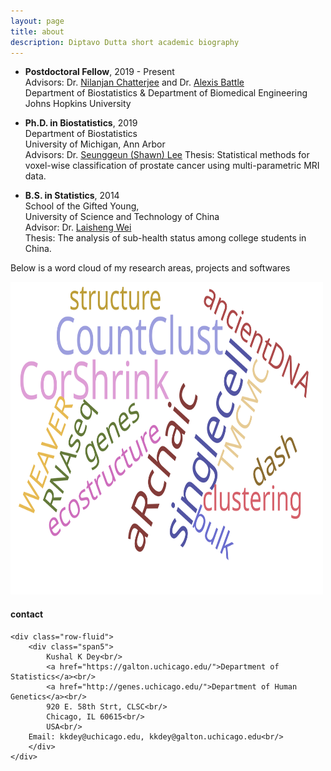 ```yaml
---
layout: page
title: about
description: Diptavo Dutta short academic biography
---
```


- **Postdoctoral Fellow**, 2019 - Present <br/>
    Advisors: Dr. [Nilanjan Chatterjee](https://www.jhsph.edu/faculty/directory/profile/1826/nilanjan-chatterjee) and Dr. [Alexis Battle](https://www.bme.jhu.edu/people/faculty/alexis-battle) <br/>
    Department of Biostatistics & Department of Biomedical Engineering <br/>
    Johns Hopkins University

- **Ph.D. in Biostatistics**, 2019<br />
    Department of Biostatistics <br/> 
    University of Michigan, Ann Arbor <br />
    Advisors: Dr. [Seunggeun (Shawn) Lee](https://sph.umich.edu/faculty-profiles/lee-seunggeun.html) 
    Thesis: Statistical methods for voxel-wise classification of prostate cancer using multi-parametric MRI data.

- **B.S. in Statistics**, 2014<br />
    School of the Gifted Young,<br />
    University of Science and Technology of China<br />
    Advisor: Dr. [Laisheng Wei](https://bs.ustc.edu.cn/english/profile-202.html)     
    Thesis: The analysis of sub-health status among college students in China.




<p></p>

Below is a word cloud of my research areas, projects and softwares

<p></p>

<td class="left">
    <img id="frontphoto" src="wordcloud.svg" width="500" height="500" alt="" />
</td>


<div class="container">
<h4><a name="contact"></a>contact</h4>

    <div class="row-fluid">
        <div class="span5">
            Kushal K Dey<br/>
            <a href="https://galton.uchicago.edu/">Department of Statistics</a><br/>
            <a href="http://genes.uchicago.edu/">Department of Human Genetics</a><br/>
            920 E. 58th Strt, CLSC<br/>
            Chicago, IL 60615<br/>
            USA<br/>
	    Email: kkdey@uchicago.edu, kkdey@galton.uchicago.edu<br/>
        </div>
    </div>
</div>

